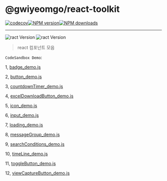 # @gwiyeomgo/react-toolkit

[![codecov][codecov-image]][codecov-url][![NPM version][npm-image]][npm-url][![NPM downloads][download-image]][download-url]

---

![ract Version](https://img.shields.io/badge/Node.js-18.16.0-blue?logo=Node.js&logoColor=339933)
![ract Version](https://img.shields.io/badge/React-18.2.0-blue?logo=react&logoColor=61DAFB)

[npm-image]: http://img.shields.io/npm/v/@gwiyeomgo/react-toolkit?style=flat-square
[npm-url]: http://npmjs.org/package/@gwiyeomgo/react-toolkit
[codecov-image]: https://img.shields.io/codecov/c/github/gwiyeomgo/react-toolkit/main.svg?style=flat-square
[codecov-url]: https://codecov.io/gh/gwiyeomgo/react-toolkit/branch/main
[download-image]: https://img.shields.io/npm/dm/@gwiyeomgo/react-toolkit?style=flat-square
[download-url]: https://www.npmjs.com/package/@gwiyeomgo/react-toolkit

> react 컴포넌트 모음

`CodeSandbox Demo`:

1, [badge_demo.js](https://codesandbox.io/s/c5n4lm)

2, [button_demo.js](https://codesandbox.io/s/yqj68r)

3, [countdownTimer_demo.js](https://codesandbox.io/s/3nz5zv)

4, [excelDownloadButton_demo.js](https://codesandbox.io/s/4vjfnq)

5, [icon_demo.js](https://codesandbox.io/s/fjc6sp)

6, [input_demo.js](https://codesandbox.io/s/xlm6ss)

7, [loading_demo.js](https://codesandbox.io/s/jqjy47)

8, [messageGroup_demo.js](https://codesandbox.io/s/m665yq)

9, [searchConditions_demo.js](https://codesandbox.io/s/6zdyyn)

10, [timeLine_demo.js](https://codesandbox.io/s/sl3zw8)

11, [toggleButton_demo.js](https://codesandbox.io/s/vq6hlr)

12, [viewCaptureButton_demo.js](https://codesandbox.io/s/m4c8ms)

